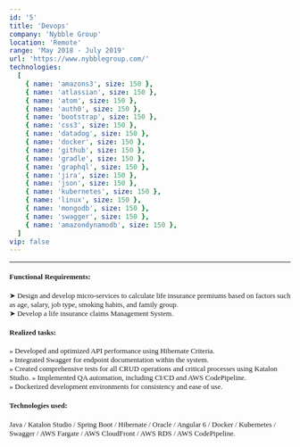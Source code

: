 ```yaml
---
id: '5'
title: 'Devops'
company: 'Nybble Group'
location: 'Remote'
range: 'May 2018 - July 2019'
url: 'https://www.nybblegroup.com/'
technologies:
  [
    { name: 'amazons3', size: 150 },
    { name: 'atlassian', size: 150 },
    { name: 'atom', size: 150 },
    { name: 'auth0', size: 150 },
    { name: 'bootstrap', size: 150 },
    { name: 'css3', size: 150 },
    { name: 'datadog', size: 150 },
    { name: 'docker', size: 150 },
    { name: 'github', size: 150 },
    { name: 'gradle', size: 150 },
    { name: 'graphql', size: 150 },
    { name: 'jira', size: 150 },
    { name: 'json', size: 150 },
    { name: 'kubernetes', size: 150 },
    { name: 'linux', size: 150 },
    { name: 'mongodb', size: 150 },
    { name: 'swagger', size: 150 },
    { name: 'amazondynamodb', size: 150 },
  ]
vip: false
---
```


---

<font size = 2 face = "Andale Mono" >

#### Functional Requirements:

➤ Design and develop micro-services to calculate life insurance premiums based on factors such as age, salary, job type, smoking habits, and family group.  
➤ Develop a life insurance claims Management System.

#### Realized tasks:

» Developed and optimized API performance using Hibernate Criteria.  
» Integrated Swagger for endpoint documentation within the system.  
» Created comprehensive tests for all CRUD operations and critical processes using Katalon Studio.
» Implemented QA automation, including CI/CD and AWS CodePipeline.  
» Dockerized development environments for consistency and ease of use.

#### Technologies used:

Java / Katalon Studio / Spring Boot / Hibernate / Oracle / Angular 6 / Docker / Kubernetes / Swagger / AWS Fargate / AWS CloudFront / AWS RDS / AWS CodePipeline.

</font>
